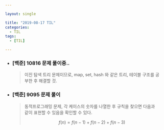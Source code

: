 ```yaml
---

layout: single

title: "2019-08-17 TIL"
categories:
  - TIL
tags:
  - [TIL]

---
```


- ###  [백준] 10816 문제 풀이중..

  > 이진 탐색 트리 문제이므로,  map, set, hash 와 같은 트리, 테이블 구조를 공부한 후 해결할 것.

- ### [백준] 9095 문제 풀이

  >  동적프로그래밍 문제, 각 케이스의 숫자를 나열한 후 규칙을 찾으면 다음과 같이 표현할 수 있음을 확인할 수 있다.
  >
  > 
  > $$
  > f(n) = f(n-1) + f(n-2) + f(n-3)
  > $$